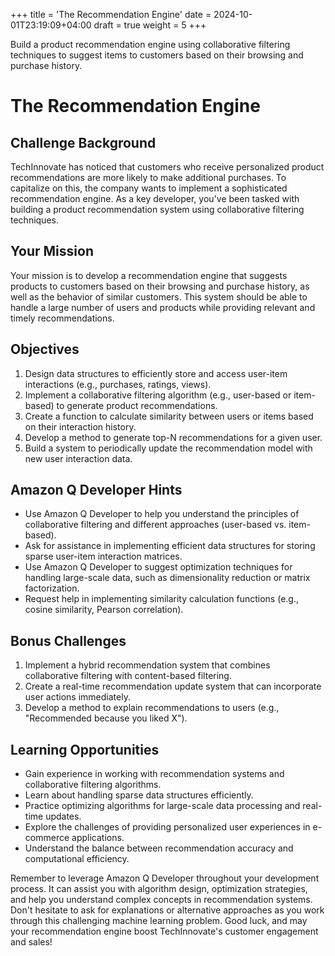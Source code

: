 +++
title = 'The Recommendation Engine'
date = 2024-10-01T23:19:09+04:00
draft = true
weight = 5
+++

Build a product recommendation engine using collaborative filtering techniques to suggest items to customers based on their browsing and purchase history.

# The Recommendation Engine

## Challenge Background

TechInnovate has noticed that customers who receive personalized product recommendations are more likely to make additional purchases. To capitalize on this, the company wants to implement a sophisticated recommendation engine. As a key developer, you've been tasked with building a product recommendation system using collaborative filtering techniques.

## Your Mission

Your mission is to develop a recommendation engine that suggests products to customers based on their browsing and purchase history, as well as the behavior of similar customers. This system should be able to handle a large number of users and products while providing relevant and timely recommendations.

## Objectives

1. Design data structures to efficiently store and access user-item interactions (e.g., purchases, ratings, views).
2. Implement a collaborative filtering algorithm (e.g., user-based or item-based) to generate product recommendations.
3. Create a function to calculate similarity between users or items based on their interaction history.
4. Develop a method to generate top-N recommendations for a given user.
5. Build a system to periodically update the recommendation model with new user interaction data.

## Amazon Q Developer Hints

- Use Amazon Q Developer to help you understand the principles of collaborative filtering and different approaches (user-based vs. item-based).
- Ask for assistance in implementing efficient data structures for storing sparse user-item interaction matrices.
- Use Amazon Q Developer to suggest optimization techniques for handling large-scale data, such as dimensionality reduction or matrix factorization.
- Request help in implementing similarity calculation functions (e.g., cosine similarity, Pearson correlation).

## Bonus Challenges

1. Implement a hybrid recommendation system that combines collaborative filtering with content-based filtering.
2. Create a real-time recommendation update system that can incorporate user actions immediately.
3. Develop a method to explain recommendations to users (e.g., "Recommended because you liked X").

## Learning Opportunities

- Gain experience in working with recommendation systems and collaborative filtering algorithms.
- Learn about handling sparse data structures efficiently.
- Practice optimizing algorithms for large-scale data processing and real-time updates.
- Explore the challenges of providing personalized user experiences in e-commerce applications.
- Understand the balance between recommendation accuracy and computational efficiency.

Remember to leverage Amazon Q Developer throughout your development process. It can assist you with algorithm design, optimization strategies, and help you understand complex concepts in recommendation systems. Don't hesitate to ask for explanations or alternative approaches as you work through this challenging machine learning problem. Good luck, and may your recommendation engine boost TechInnovate's customer engagement and sales!

